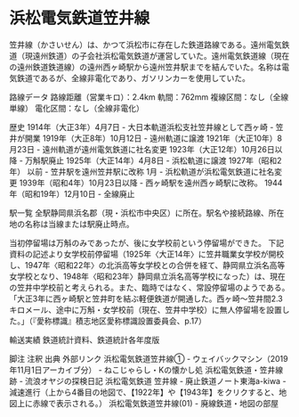 # 浜松電気鉄道笠井線

笠井線（かさいせん）は、かつて浜松市に存在した鉄道路線である。遠州電気鉄道（現遠州鉄道）の子会社浜松電気鉄道が運営していた。遠州電気鉄道線（現在の遠州鉄道鉄道線）の遠州西ヶ崎駅から遠州笠井駅までを結んでいた。名称は電気鉄道であるが、全線非電化であり、ガソリンカーを使用していた。

路線データ
路線距離（営業キロ）：2.4km
軌間：762mm
複線区間：なし（全線単線）
電化区間：なし（全線非電化）

歴史
1914年（大正3年）4月7日 - 大日本軌道浜松支社笠井線として西ヶ崎 - 笠井が開業
1919年（大正8年）10月12日 - 遠州軌道に譲渡
1921年（大正10年）8月23日 - 遠州軌道が遠州電気鉄道に社名変更
1923年（大正12年）10月26日以降 - 万斛駅廃止
1925年（大正14年）4月8日 - 浜松軌道に譲渡
1927年（昭和2年）
以前 - 笠井駅を遠州笠井駅に改称
1月 - 浜松軌道が浜松電気鉄道に社名変更
1939年（昭和4年）10月23日以降 - 西ヶ崎駅を遠州西ヶ崎駅に改称。
1944年（昭和19年）12月10日 - 全線廃止

駅一覧
全駅静岡県浜名郡（現・浜松市中央区）に所在。駅名や接続路線、所在地の名称は当線または駅廃止時点。

当初停留場は万斛のみであったが、後に女学校前という停留場ができた。
下記資料の記述より女学校前停留場（1925年〈大正14年〉に笠井職業女学校が開校し、1947年〈昭和22年〉の北浜高等女学校との合併を経て、静岡県立浜名高等女学校となり、1948年〈昭和23年〉静岡県立浜名高等学校になった）は、現在の笠井中学校前と考えられる。また、臨時ではなく、常設停留場のようである。
「大正3年に西ヶ崎駅と笠井町を結ぶ軽便鉄道が開通した。西ヶ崎〜笠井間2.3キロメール、途中に万斛・女学校前（現在、笠井中学校）に無人停留場を設置した。」（『愛称標識』積志地区愛称標識設置委員会、p.17）

輸送実績
鉄道統計資料、鉄道統計各年度版

脚注
注釈
出典
外部リンク
浜松電気鉄道笠井線① - ウェイバックマシン（2019年11月1日アーカイブ分） - ねこじゃらし・Kの懐かし処
浜松電気鉄道・笠井線跡 - 流浪オヤジの探検日記
浜松電気鉄道 笠井線 - 廃止鉄道ノート東海a-kiwa - 減速進行（上から4番目の地図で、【1922年】や【1943年】をクリクすると、地図上に赤線で表示される。）
浜松電気鉄道笠井線(01) - 廃線鉄道・地図の部屋